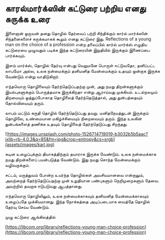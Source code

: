 # காரல்மார்க்ஸின் கட்டுரை பற்றிய எனது சுருக்க உரை

இளைஞன் ஒருவன் தனது தொழில் தேர்வைப் பற்றி சிந்திக்கும் கார்ல் மார்க்ஸின் சிந்தனைகளைச் சுருக்கமாகக் கூறும் எனது கட்டுரை இது. Reflections of a young man on the choice of a profession என்ற தலைப்பில் கார்ல் மார்க்ஸ் எழுதிய கட்டுரையை முழுவதும் படிக்க இந்த கட்டுரையின் இறுதியில் இருக்கும் இணைப்பை பார்க்கவும்.

இளம் மார்க்ஸ், தொழில் தேர்வு என்பது வெறுமனே பொருள் ஈட்டுவதோ, தனிப்பட்ட லாபமோ அல்ல, உலக நன்மைக்கும் தனிமனித மேன்மைக்கும் உதவும் ஒன்றாக இருக்க வேண்டும் என்று வாதிடுகிறார்.

எந்தவொரு தொழிலையும் தேர்ந்தெடுப்பதற்கு முன், அது நமது திறன்களுக்கும் இயல்புகளுக்கும் பொருத்தமாக இருக்கிறதா என்று ஆராய்வது முக்கியம். உடல்நலமும் திறமையும் ஒத்துப்போகாத தொழிலைத் தேர்ந்தெடுத்தால், அது துன்பத்தையும் தோல்வியையும் தரும்.

லாபம் மட்டும் கருதி தொழில் தேர்ந்தெடுப்பது தவறு. மனிதநேயத்துடன் இருக்கும் தொழிலே, உண்மையான மகிழ்ச்சியையும் நிறைவையும் தரும். இந்த உலகின் துன்பங்களைத் தணிக்க உதவும் தொழிலைத் தேர்ந்தெடுப்பது சிறந்தது.

![https://images.unsplash.com/photo-1526714719019-b3032b5b5aac?ixlib=rb-4.0.3&q=85&fm=jpg&crop=entropy&cs=srgb](assets/images/karl.jpg)

கடின உழைப்புக்கும் தியாகத்திற்கும் தயாராக இருக்க வேண்டும். உலக நன்மைக்காக நமது திறன்களைப் பயன்படுத்த வேண்டும். இது நமது சொந்த மேன்மைக்கும் வழிவகுக்கும்.

சட்டம், மருத்துவம் போன்ற உயர்ந்த தொழில்கள் அவசியமானவை என்றாலும், அவற்றைத் தேர்ந்தெடுப்பதற்கு முன் உறுதியான பண்புகளும் நெறிமுறைகளும் தேவை. அவற்றில் தவறாக ஈடுபடுவது ஆபத்தானது.

எந்தவொரு தொழிலிலும், உலக நன்மைக்காகவும் தனிமனித மேன்மைக்காகவும் உழைப்பதே முக்கியமானது. இந்த நோக்கத்தை அடிப்படையாக வைத்தே தொழில் தேர்வு செய்ய வேண்டும்.

முழு கட்டுரை ஆங்கிலத்தில்

[https://libcom.org/library/reflections-young-man-choice-profession](https://libcom.org/library/reflections-young-man-choice-profession)